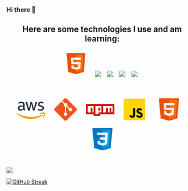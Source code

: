 ### Hi there 👋

<!--
**sern1k/sern1k** is a ✨ _special_ ✨ repository because its `README.md` (this file) appears on your GitHub profile.

Here are some ideas to get you started:

- 🔭 I’m currently working on ...
- 🌱 I’m currently learning ...
- 👯 I’m looking to collaborate on ...
- 🤔 I’m looking for help with ...
- 💬 Ask me about ...
- 📫 How to reach me: ...
- 😄 Pronouns: ...
- ⚡ Fun fact: ...
-->


<!-- From [chandan-reddy-k](https://github.com/chandan-reddy-k) -->
<h2 align="center">
  Here are some technologies I use and am learning:
</h2>
<p align="center">
<code><img height="70" src="https://github.com/chandan-reddy-k/chandan-reddy-k/blob/master/assets/html.png"></code> &nbsp;&nbsp;
<code><img height="75" src="https://www.avenga.com/wp-content/uploads/2020/11/C-Sharp-1920x1080.png"></code> &nbsp;&nbsp;
<code><img height="75" src="https://www.pngfind.com/pngs/m/280-2802676_c-language-global-or-external-variables-with-examples.png"></code> &nbsp;&nbsp;
<code><img height="75" src="https://www.pikpng.com/pngl/m/469-4698781_learning-c-programming-4-c-logo-svg-clipart.png"></code> &nbsp;&nbsp;
<code><img height="75" src="https://img2.gratispng.com/20180706/vef/kisspng-web-development-python-software-developer-web-deve-python-logo-5b3fcce17a0071.1497511915309078734997.jpg"></code> &nbsp;&nbsp;
<!-- <code><img height="75" src="https://github.com/chandan-reddy-k/chandan-reddy-k/blob/master/assets/js.png"></code> -->
</p>

<br/>

<p align="center">
<code><img height="75" src="https://github.com/chandan-reddy-k/chandan-reddy-k/blob/master/assets/aws.png"></code> &nbsp;&nbsp;
<code><img height="75" src="https://github.com/chandan-reddy-k/chandan-reddy-k/blob/master/assets/git.png"></code> &nbsp;&nbsp;
<code><img height="75" src="https://github.com/chandan-reddy-k/chandan-reddy-k/blob/master/assets/npm.png"></code> &nbsp;&nbsp;
<code><img height="75" src="https://github.com/chandan-reddy-k/chandan-reddy-k/blob/master/assets/js.png"></code> &nbsp;&nbsp;
<code><img height="75" src="https://github.com/chandan-reddy-k/chandan-reddy-k/blob/master/assets/html.png"></code> &nbsp;&nbsp;
<code><img height="75" src="https://github.com/chandan-reddy-k/chandan-reddy-k/blob/master/assets/css.png"></code>
</p>

<br/>

<!-- From [pranjaljain0](https://github.com/pranjaljain0) -->
<a href="https://github.com/Pranjaljain0/Pranjaljain0">
  <img align="center" src="https://github-readme-stats.vercel.app/api/top-langs/?username=Pranjaljain0&hide=css,hack&title_color=ffffff&text_color=c9cacc&icon_color=2bbc8a&bg_color=1d1f21" />
</a>          

<!-- http://github-readme-streak-stats.herokuapp.com/demo/ -->
[![GitHub Streak](http://github-readme-streak-stats.herokuapp.com?user=sern1k&theme=dracula&hide_border=true&date_format=j%20M%5B%20Y%5D)](https://git.io/streak-stats)

